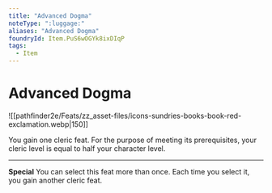 ```yaml
---
title: "Advanced Dogma"
noteType: ":luggage:"
aliases: "Advanced Dogma"
foundryId: Item.PuS6wOGYk8ixDIqP
tags:
  - Item
---
```


# Advanced Dogma
![[pathfinder2e/Feats/zz_asset-files/icons-sundries-books-book-red-exclamation.webp|150]]

You gain one cleric feat. For the purpose of meeting its prerequisites, your cleric level is equal to half your character level.

* * *

**Special** You can select this feat more than once. Each time you select it, you gain another cleric feat.
